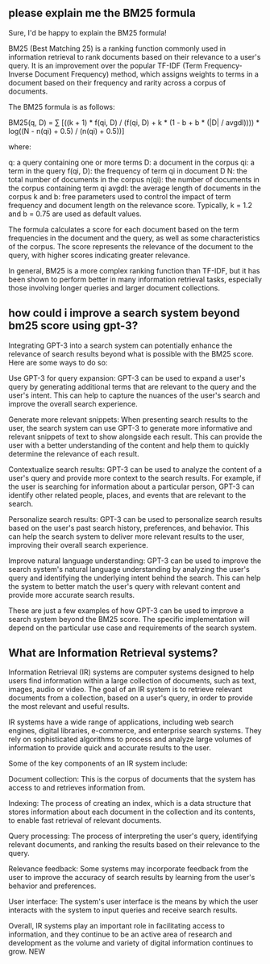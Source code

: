 please explain me the BM25 formula
--------------------------
Sure, I'd be happy to explain the BM25 formula!

BM25 (Best Matching 25) is a ranking function commonly used in information retrieval to rank documents based on their relevance to a user's query. It is an improvement over the popular TF-IDF (Term Frequency-Inverse Document Frequency) method, which assigns weights to terms in a document based on their frequency and rarity across a corpus of documents.

The BM25 formula is as follows:

BM25(q, D) = ∑ [((k + 1) * f(qi, D) / (f(qi, D) + k * (1 - b + b * (|D| / avgdl)))) * log((N - n(qi) + 0.5) / (n(qi) + 0.5))]

where:

q: a query containing one or more terms
D: a document in the corpus
qi: a term in the query
f(qi, D): the frequency of term qi in document D
N: the total number of documents in the corpus
n(qi): the number of documents in the corpus containing term qi
avgdl: the average length of documents in the corpus
k and b: free parameters used to control the impact of term frequency and document length on the relevance score. Typically, k = 1.2 and b = 0.75 are used as default values.

The formula calculates a score for each document based on the term frequencies in the document and the query, as well as some characteristics of the corpus. The score represents the relevance of the document to the query, with higher scores indicating greater relevance.

In general, BM25 is a more complex ranking function than TF-IDF, but it has been shown to perform better in many information retrieval tasks, especially those involving longer queries and larger document collections.


how could i improve a search system beyond bm25 score using gpt-3?
--------------------------
Integrating GPT-3 into a search system can potentially enhance the relevance of search results beyond what is possible with the BM25 score. Here are some ways to do so:

Use GPT-3 for query expansion: GPT-3 can be used to expand a user's query by generating additional terms that are relevant to the query and the user's intent. This can help to capture the nuances of the user's search and improve the overall search experience.

Generate more relevant snippets: When presenting search results to the user, the search system can use GPT-3 to generate more informative and relevant snippets of text to show alongside each result. This can provide the user with a better understanding of the content and help them to quickly determine the relevance of each result.

Contextualize search results: GPT-3 can be used to analyze the content of a user's query and provide more context to the search results. For example, if the user is searching for information about a particular person, GPT-3 can identify other related people, places, and events that are relevant to the search.

Personalize search results: GPT-3 can be used to personalize search results based on the user's past search history, preferences, and behavior. This can help the search system to deliver more relevant results to the user, improving their overall search experience.

Improve natural language understanding: GPT-3 can be used to improve the search system's natural language understanding by analyzing the user's query and identifying the underlying intent behind the search. This can help the system to better match the user's query with relevant content and provide more accurate search results.

These are just a few examples of how GPT-3 can be used to improve a search system beyond the BM25 score. The specific implementation will depend on the particular use case and requirements of the search system.


What are Information Retrieval systems?
--------------------------
Information Retrieval (IR) systems are computer systems designed to help users find information within a large collection of documents, such as text, images, audio or video. The goal of an IR system is to retrieve relevant documents from a collection, based on a user's query, in order to provide the most relevant and useful results.

IR systems have a wide range of applications, including web search engines, digital libraries, e-commerce, and enterprise search systems. They rely on sophisticated algorithms to process and analyze large volumes of information to provide quick and accurate results to the user.

Some of the key components of an IR system include:

Document collection: This is the corpus of documents that the system has access to and retrieves information from.

Indexing: The process of creating an index, which is a data structure that stores information about each document in the collection and its contents, to enable fast retrieval of relevant documents.

Query processing: The process of interpreting the user's query, identifying relevant documents, and ranking the results based on their relevance to the query.

Relevance feedback: Some systems may incorporate feedback from the user to improve the accuracy of search results by learning from the user's behavior and preferences.

User interface: The system's user interface is the means by which the user interacts with the system to input queries and receive search results.

Overall, IR systems play an important role in facilitating access to information, and they continue to be an active area of research and development as the volume and variety of digital information continues to grow.
NEW
